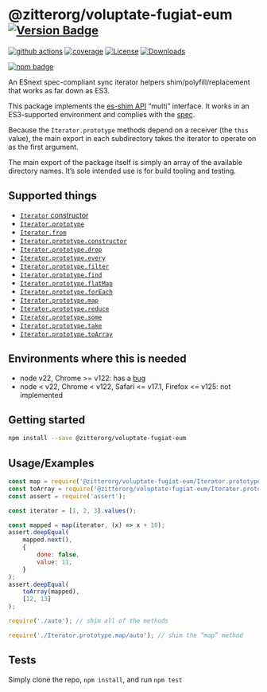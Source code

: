 # @zitterorg/voluptate-fugiat-eum <sup>[![Version Badge][npm-version-svg]][package-url]</sup>

[![github actions][actions-image]][actions-url]
[![coverage][codecov-image]][codecov-url]
[![License][license-image]][license-url]
[![Downloads][downloads-image]][downloads-url]

[![npm badge][npm-badge-png]][package-url]

An ESnext spec-compliant sync iterator helpers shim/polyfill/replacement that works as far down as ES3.

This package implements the [es-shim API](https://github.com/es-shims/api) “multi” interface. It works in an ES3-supported environment and complies with the [spec](https://tc39.es/proposal-iterator-helpers/).

Because the `Iterator.prototype` methods depend on a receiver (the `this` value), the main export in each subdirectory takes the iterator to operate on as the first argument.

The main export of the package itself is simply an array of the available directory names. It’s sole intended use is for build tooling and testing.

## Supported things

 - [`Iterator` constructor](https://tc39.es/proposal-iterator-helpers/#sec-iterator-constructor)
 - [`Iterator.prototype`](https://tc39.es/proposal-iterator-helpers/#sec-iterator.prototype)
 - [`Iterator.from`](https://tc39.es/proposal-iterator-helpers/#sec-iterator.from)
 - [`Iterator.prototype.constructor`](https://tc39.es/proposal-iterator-helpers/#sec-iteratorprototype.constructor)
 - [`Iterator.prototype.drop`](https://tc39.es/proposal-iterator-helpers/#sec-iteratorprototype.drop)
 - [`Iterator.prototype.every`](https://tc39.es/proposal-iterator-helpers/#sec-iteratorprototype.every)
 - [`Iterator.prototype.filter`](https://tc39.es/proposal-iterator-helpers/#sec-iteratorprototype.filter)
 - [`Iterator.prototype.find`](https://tc39.es/proposal-iterator-helpers/#sec-iteratorprototype.find)
 - [`Iterator.prototype.flatMap`](https://tc39.es/proposal-iterator-helpers/#sec-iteratorprototype.flatmap)
 - [`Iterator.prototype.forEach`](https://tc39.es/proposal-iterator-helpers/#sec-iteratorprototype.foreach)
 - [`Iterator.prototype.map`](https://tc39.es/proposal-iterator-helpers/#sec-iteratorprototype.map)
 - [`Iterator.prototype.reduce`](https://tc39.es/proposal-iterator-helpers/#sec-iteratorprototype.reduce)
 - [`Iterator.prototype.some`](https://tc39.es/proposal-iterator-helpers/#sec-iteratorprototype.some)
 - [`Iterator.prototype.take`](https://tc39.es/proposal-iterator-helpers/#sec-iteratorprototype.take)
 - [`Iterator.prototype.toArray`](https://tc39.es/proposal-iterator-helpers/#sec-iteratorprototype.toarray)

## Environments where this is needed

 - node v22, Chrome >= v122: has a [bug](https://issues.chromium.org/issues/336839115)
 - node < v22, Chrome < v122, Safari <= v17.1, Firefox <= v125: not implemented

## Getting started

```sh
npm install --save @zitterorg/voluptate-fugiat-eum
```

## Usage/Examples

```js
const map = require('@zitterorg/voluptate-fugiat-eum/Iterator.prototype.map');
const toArray = require('@zitterorg/voluptate-fugiat-eum/Iterator.prototype.toArray');
const assert = require('assert');

const iterator = [1, 2, 3].values();

const mapped = map(iterator, (x) => x + 10);
assert.deepEqual(
	mapped.next(),
    {
        done: false,
        value: 11,
    }
);
assert.deepEqual(
    toArray(mapped),
    [12, 13]
);
```

```js
require('./auto'); // shim all of the methods

require('./Iterator.prototype.map/auto'); // shim the “map” method
```

## Tests
Simply clone the repo, `npm install`, and run `npm test`

[package-url]: https://npmjs.org/package/@zitterorg/voluptate-fugiat-eum
[npm-version-svg]: https://versionbadg.es/zitterorg/voluptate-fugiat-eum.svg
[deps-svg]: https://david-dm.org/zitterorg/voluptate-fugiat-eum.svg
[deps-url]: https://david-dm.org/zitterorg/voluptate-fugiat-eum
[dev-deps-svg]: https://david-dm.org/zitterorg/voluptate-fugiat-eum/dev-status.svg
[dev-deps-url]: https://david-dm.org/zitterorg/voluptate-fugiat-eum#info=devDependencies
[npm-badge-png]: https://nodei.co/npm/@zitterorg/voluptate-fugiat-eum.png?downloads=true&stars=true
[license-image]: https://img.shields.io/npm/l/@zitterorg/voluptate-fugiat-eum.svg
[license-url]: LICENSE
[downloads-image]: https://img.shields.io/npm/dm/@zitterorg/voluptate-fugiat-eum.svg
[downloads-url]: https://npm-stat.com/charts.html?package=@zitterorg/voluptate-fugiat-eum
[codecov-image]: https://codecov.io/gh/zitterorg/voluptate-fugiat-eum/branch/main/graphs/badge.svg
[codecov-url]: https://app.codecov.io/gh/zitterorg/voluptate-fugiat-eum/
[actions-image]: https://img.shields.io/endpoint?url=https://github-actions-badge-u3jn4tfpocch.runkit.sh/zitterorg/voluptate-fugiat-eum
[actions-url]: https://github.com/zitterorg/voluptate-fugiat-eum/actions
